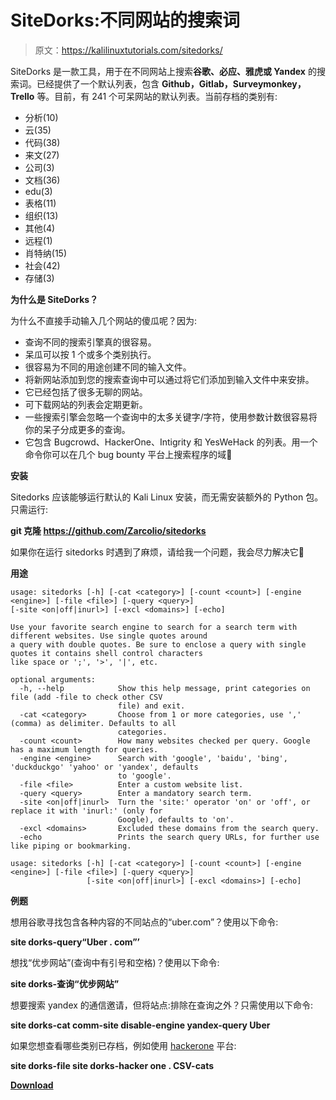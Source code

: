 # SiteDorks:不同网站的搜索词

> 原文：<https://kalilinuxtutorials.com/sitedorks/>

SiteDorks 是一款工具，用于在不同网站上搜索**谷歌、必应、雅虎或 Yandex** 的搜索词。已经提供了一个默认列表，包含 **Github，Gitlab，Surveymonkey，Trello** 等。目前，有 241 个可呆网站的默认列表。当前存档的类别有:

*   分析(10)
*   云(35)
*   代码(38)
*   来文(27)
*   公司(3)
*   文档(36)
*   edu(3)
*   表格(11)
*   组织(13)
*   其他(4)
*   远程(1)
*   肖特纳(15)
*   社会(42)
*   存储(3)

**为什么是 SiteDorks？**

为什么不直接手动输入几个网站的傻瓜呢？因为:

*   查询不同的搜索引擎真的很容易。
*   呆瓜可以按 1 个或多个类别执行。
*   很容易为不同的用途创建不同的输入文件。
*   将新网站添加到您的搜索查询中可以通过将它们添加到输入文件中来安排。
*   它已经包括了很多无聊的网站。
*   可下载网站的列表会定期更新。
*   一些搜索引擎会忽略一个查询中的太多关键字/字符，使用参数计数很容易将你的呆子分成更多的查询。
*   它包含 Bugcrowd、HackerOne、Intigrity 和 YesWeHack 的列表。用一个命令你可以在几个 bug bounty 平台上搜索程序的域🙂

**安装**

Sitedorks 应该能够运行默认的 Kali Linux 安装，而无需安装额外的 Python 包。只需运行:

**git 克隆 https://github.com/Zarcolio/sitedorks**

如果你在运行 sitedorks 时遇到了麻烦，请给我一个问题，我会尽力解决它🙂

**用途**

```
usage: sitedorks [-h] [-cat <category>] [-count <count>] [-engine <engine>] [-file <file>] [-query <query>]
[-site <on|off|inurl>] [-excl <domains>] [-echo]

Use your favorite search engine to search for a search term with different websites. Use single quotes around
a query with double quotes. Be sure to enclose a query with single quotes it contains shell control characters
like space or ';', '>', '|', etc.

optional arguments:
  -h, --help            Show this help message, print categories on file (add -file to check other CSV
                        file) and exit.
  -cat <category>       Choose from 1 or more categories, use ',' (comma) as delimiter. Defaults to all
                        categories.
  -count <count>        How many websites checked per query. Google has a maximum length for queries.
  -engine <engine>      Search with 'google', 'baidu', 'bing', 'duckduckgo' 'yahoo' or 'yandex', defaults
                        to 'google'.
  -file <file>          Enter a custom website list.
  -query <query>        Enter a mandatory search term.
  -site <on|off|inurl>  Turn the 'site:' operator 'on' or 'off', or replace it with 'inurl:' (only for
                        Google), defaults to 'on'.
  -excl <domains>       Excluded these domains from the search query.
  -echo                 Prints the search query URLs, for further use like piping or bookmarking.

usage: sitedorks [-h] [-cat <category>] [-count <count>] [-engine <engine>] [-file <file>] [-query <query>]
                 [-site <on|off|inurl>] [-excl <domains>] [-echo]
```

**例题**

想用谷歌寻找包含各种内容的不同站点的“uber.com”？使用以下命令:

**site dorks-query“Uber . com”’**

想找“优步网站”(查询中有引号和空格)？使用以下命令:

**site dorks-查询“优步网站”**

想要搜索 yandex 的通信邀请，但将站点:排除在查询之外？只需使用以下命令:

**site dorks-cat comm-site disable-engine yandex-query Uber**

如果您想查看哪些类别已存档，例如使用 [hackerone](https://www.hackerone.com) 平台:

**site dorks-file site dorks-hacker one . CSV-cats**

[**Download**](https://github.com/Zarcolio/sitedorks)